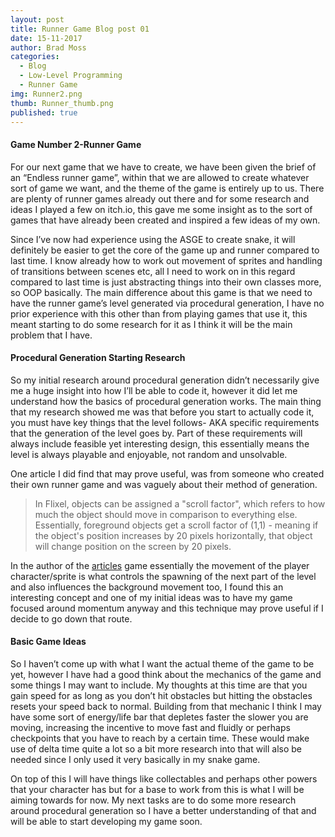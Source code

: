 ```yaml
---
layout: post
title: Runner Game Blog post 01
date: 15-11-2017
author: Brad Moss
categories:
  - Blog
  - Low-Level Programming
  - Runner Game
img: Runner2.png
thumb: Runner_thumb.png
published: true
---
```


#### Game Number 2-Runner Game

For our next game that we have to create, we have been given the brief of an “Endless runner game”, within that we are allowed to create whatever sort of game we want, and the theme of the game is entirely up to us. There are plenty of runner games already out there and for some research and ideas I played a few on itch.io, this gave me some insight as to the sort of games that have already been created and inspired a few ideas of my own.

<!--more-->

Since I’ve now had experience using the ASGE to create snake, it will definitely be easier to get the core of the game up and runner compared to last time. I know already how to work out movement of sprites and handling of transitions between scenes etc, all I need to work on in this regard compared to last time is just abstracting things into their own classes more, so OOP basically. The main difference about this game is that we need to have the runner game’s level generated via procedural generation, I have no prior experience with this other than from playing games that use it, this meant starting to do some research for it as I think it will be the main problem that I have.

#### Procedural Generation Starting Research

So my initial research around procedural generation didn’t necessarily give me a huge insight into how I’ll be able to code it, however it did let me understand how the basics of procedural generation works. The main thing that my research showed me was that before you start to actually code it, you must have key things that the level follows- AKA specific requirements that the generation of the level goes by. Part of these requirements will always include feasible yet interesting design, this essentially means the level is always playable and enjoyable, not random and unsolvable.

One article I did find that may prove useful, was from someone who created their own runner game and was vaguely about their method of generation.

> In Flixel, objects can be assigned a "scroll factor", which refers to how much the object should move in comparison to everything else.  Essentially, foreground objects get a scroll factor of (1,1) - meaning if the object's position increases by 20 pixels horizontally, that object will change position on the screen by 20 pixels.

In the author of the [articles](https://www.gamasutra.com/blogs/AdamSaltsman/20100929/6096/) game essentially the movement of the player character/sprite is what controls the spawning of the next part of the level and also influences the background movement too, I found this an interesting concept and one of my initial ideas was to have my game focused around momentum anyway and this technique may prove useful if I decide to go down that route.

#### Basic Game Ideas

So I haven’t come up with what I want the actual theme of the game to be yet, however I have had a good think about the mechanics of the game and some things I may want to include. My thoughts at this time are that you gain speed for as long as you don’t hit obstacles but hitting the obstacles resets your speed back to normal. Building from that mechanic I think I may have some sort of energy/life bar that depletes faster the slower you are moving, increasing the incentive to move fast and fluidly or perhaps checkpoints that you have to reach by a certain time. These would make use of delta time quite a lot so a bit more research into that will also be needed since I only used it very basically in my snake game.

On top of this I will have things like collectables and perhaps other powers that your character has but for a base to work from this is what I will be aiming towards for now. My next tasks are to do some more research around procedural generation so I have a better understanding of that and will be able to start developing my game soon.

